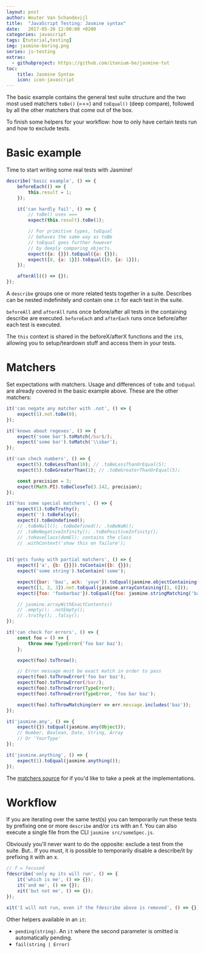 ```yaml
---
layout: post
author: Wouter Van Schandevijl
title:  "JavaScript Testing: Jasmine syntax"
date:   2017-05-30 12:00:00 +0200
categories: javascript
tags: [tutorial,testing]
img: jasmine-boring.png
series: js-testing
extras:
  - githubproject: https://github.com/itenium-be/jasmine-tut
toc:
    title: Jasmine Syntax
    icon: icon-javascript
---
```


The basic example contains the general test suite structure and the 
two most used matchers `toBe()` (===) and `toEqual()` (deep compare),
followed by all the other matchers that come out of the box.

To finish some helpers for your workflow: how to only have certain
tests run and how to exclude tests.

<!--more-->

# Basic example

Time to start writing some real tests with Jasmine!

```js
describe('basic example', () => {
    beforeEach(() => {
        this.result = 1;
    });

    it('can hardly fail', () => {
        // toBe() uses ===
        expect(this.result).toBe(1);

        // For primitive types, toEqual
        // behaves the same way as toBe
        // toEqual goes further however
        // by deeply comparing objects.
        expect({a: {}}).toEqual({a: {}});
        expect([0, {a: 1}]).toEqual([0, {a: 1}]);
    });

    afterAll(() => {});
});
```

A `describe` groups one or more related tests together in a suite. Describes can be nested indefinitely
and contain one `it` for each test in the suite.

`beforeAll` and `afterAll` runs once before/after all tests in the containing describe are executed.
`beforeEach` and `afterEach` runs once before/after each test is executed.

The `this` context is shared in the beforeX/afterX functions and the `it`s, allowing you to setup/teardown stuff
and access them in your tests.




# Matchers

Set expectations with matchers. Usage and differences of `toBe` and `toEqual` are already covered
in the basic example above. These are the other matchers:

```js
it('can negate any matcher with .not', () => {
    expect(1).not.toBe(0);
});

it('knows about regexes', () => {
    expect('some bar').toMatch(/bar$/);
    expect('some bar').toMatch('\\sbar');
});

it('can check numbers', () => {
    expect(5).toBeLessThan(10); // .toBeLessThanOrEqual(5);
    expect(5).toBeGreaterThan(1); // .toBeGreaterThanOrEqual(5);

    const precision = 3;
    expect(Math.PI).toBeCloseTo(3.142, precision);
});

it('has some special matchers', () => {
    expect(1).toBeTruthy();
    expect('').toBeFalsy();
    expect().toBeUndefined();
    // .toBeNull(); .toBeDefined(); .toBeNaN();
    // .toBeNegativeInfinity(); .toBePositiveInfinity();
    // .toHaveClass(domEl): contains the class
    // .withContext('show this on failure');
    

it('gets funky with partial matchers', () => {
    expect(['a', {b: {}}]).toContain({b: {}});
    expect('some string').toContain('some');

    expect({bar: 'baz', ack: 'yaye'}).toEqual(jasmine.objectContaining({bar: 'baz'}));
    expect([1, 2, 3]).not.toEqual(jasmine.arrayContaining([1, 6]));
    expect({foo: 'foobarbaz'}).toEqual({foo: jasmine.stringMatching('baz$')});

    // jasmine.arrayWithExactContents()
    // .empty(); .notEmpty();
    // .truthy(); .falsy();
});

it('can check for errors', () => {
    const foo = () => {
        throw new TypeError('foo bar baz');
    };

    expect(foo).toThrow();

    // Error message must be exact match in order to pass
    expect(foo).toThrowError('foo bar baz');
    expect(foo).toThrowError(/bar/);
    expect(foo).toThrowError(TypeError);
    expect(foo).toThrowError(TypeError, 'foo bar baz');

    expect(foo).toThrowMatching(err => err.message.includes('baz'));
});

it('jasmine.any', () => {
    expect({}).toEqual(jasmine.any(Object));
    // Number, Boolean, Date, String, Array
    // Or 'YourType'
});

it('jasmine.anything', () => {
    expect(1).toEqual(jasmine.anything());
});

```

The [matchers source][jasmine-matchers] for if you'd like to take a peek at the implementations.




# Workflow

If you are iterating over the same test(s) you can temporarily run these tests by prefixing
one or more `describe` and/or `it`s with an f.
You can also execute a single file from the CLI `jasmine src/someSpec.js`.

Obviously you'll never want to do the opposite: exclude a test from the suite. But.. If you must, it is possible
to temporarily disable a describe/it by prefixing it with an x.

```js
// f = focused
fdescribe('only my its will run', () => {
    it('which is me', () => {});
    it('and me', () => {});
    xit('but not me', () => {});
});

xit('I will not run, even if the fdescribe above is removed', () => {});
```

Other helpers available in an `it`:
- `pending(string)`. An `it` where the second parameter is omitted is automatically pending.
- `fail(string | Error)`



[jasmine-matchers]: https://github.com/jasmine/jasmine/blob/master/src/core/matchers
